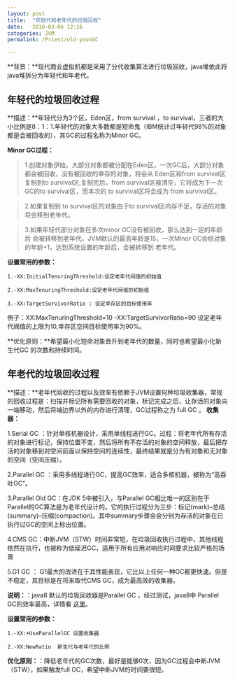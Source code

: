 ```yaml
---
layout: post
title:  "年轻代和老年代的垃圾回收"
date:   2016-03-06 12:16
categories: JVM
permalink: /Priest/old-younGC

---
```



**背景：**现代商业虚拟机都是采用了分代收集算法进行垃圾回收，java堆依此将java堆拆分为年轻代和年老代。

<h2>年轻代的垃圾回收过程</h2>

**描述：**年轻代分为3个区，Eden区，from survival ，to survival，三者的大小比例是8：1：1.年轻代的对象大多数都是短命鬼（IBM统计过年轻代98%的对象都是会被回收的），其GC的过程名称为Minor GC。

**Minor GC过程：**

>1.创建对象伊始，大部分对象都被分配在Eden区，一次GC后，大部分对象都会被回收，没有被回收的幸存的对象，将会从 Eden区和from survival区 复制到to survival区;复制完后，from survival区被清空，它将成为下一次GC的to survival区，而本次的 to survival区将会成为 from survival区。

>2.如果复制到 to survival区的对象由于to survival区内存不足，存活的对象将会移到老年代。

>3.如果年轻代部分对象在多次minor GC没有被回收，那么达到一定的年龄后 会被转移到老年代。JVM默认的最高年龄是15，一次Minor GC会给对象的年龄+1，达到系统设置的年龄后，会被转移到 老年代。

**设置常用的参数：**
	
	1.-XX:InitialTenuringThreshold:设定老年代阀值的初始值
	
	2.-XX:MaxTenuringThreshold:设定老年代阀值的初始值
	
	3.-XX:TargetSurvivorRatio : 设定幸存区的目标使用率

例子：XX:MaxTenuringThreshold=10 -XX:TargetSurvivorRatio=90 设定老年代阀值的上限为10,幸存区空间目标使用率为90%。

**优化原则：**希望最小化短命对象晋升到老年代的数量，同时也希望最小化新生代GC 的次数和持续时间。

<h2>年老代的垃圾回收过程</h2>

**描述：**老年代回收的过程以及效率有依赖于JVM设置何种垃圾收集器，常规的回收过程是：扫描并标记所有需要回收的对象，标记完成之后，让存活的对象向一端移动，然后将端边界以外的内存进行清理，GC过程称之为 full GC 。
**收集器：**

1.Serial GC ：针对单核机器设计，采用单线程进行GC。过程：将老年代所有存活的对象进行标记，保持位置不变，然后将所有不存活的对象的空间释放，最后把存活的对象移到对空间前面以保持空间的连续性，最终结果就是分为有对象和无对象的空间（空间压缩）。

2.Parallel GC ：采用多线程进行GC，提高GC效率，适合多核机器，被称为“高吞吐GC”。

3.Parallel Old GC：在JDK 5中被引入，与Parallel GC相比唯一的区别在于Parallel的GC算法是为老年代设计的。它的执行过程分为三步：标记(mark)–总结(summary)–压缩(compaction)。其中summary步骤会会分别为存活的对象在已执行过GC的空间上标出位置。

4.CMS GC：中断JVM（STW）时间非常短，在垃圾回收执行过程中，其他线程依然在执行，也被称为低延迟GC，适用于所有应用对响应时间要求比较严格的场景

5.G1 GC ： G1最大的改进在于其性能表现，它比以上任何一种GC都更快速。但是不稳定，其目标是在将来取代CMS GC，成为最高效的收集器。

**说明：**：java8 默认的垃圾回收器是Parallel GC ，经过测试，java8中 Parallel GC的效率最高，详情看 [这里](http://www.importnew.com/16533.html)。

**设置常用的参数：**
	
	1.-XX:+UseParallelGC 设置收集器
	
	2.-XX:NewRatio	新生代与老年代的比例


**优化原则：**：降低老年代的GC次数，最好是能够0次，因为GC过程会中断JVM （STW），如果触发full GC，希望中断JVM的时间要很短。

